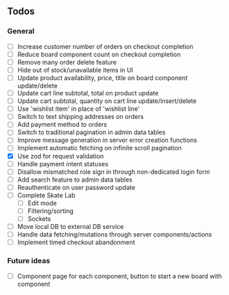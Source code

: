 ## Todos

### General

-   [ ] Increase customer number of orders on checkout completion
-   [ ] Reduce board component count on checkout completion
-   [ ] Remove many order delete feature
-   [ ] Hide out of stock/unavailable items in UI
-   [ ] Update product availability, price, title on board component update/delete
-   [ ] Update cart line subtotal, total on product update
-   [ ] Update cart subtotal, quantity on cart line update/insert/delete
-   [ ] Use 'wishlist item' in place of 'wishlist line'
-   [ ] Switch to text shipping addresses on orders
-   [ ] Add payment method to orders
-   [ ] Switch to traditional pagination in admin data tables
-   [ ] Improve message generation in server error creation functions
-   [ ] Implement automatic fetching on infinite scroll pagination
-   [x] Use zod for request validation
-   [ ] Handle payment intent statuses
-   [ ] Disallow mismatched role sign in through non-dedicated login form
-   [ ] Add search feature to admin data tables
-   [ ] Reauthenticate on user password update
-   [ ] Complete Skate Lab
    -   [ ] Edit mode
    -   [ ] Filtering/sorting
    -   [ ] Sockets
-   [ ] Move local DB to external DB service
-   [ ] Handle data fetching/mutations through server components/actions
-   [ ] Implement timed checkout abandonment

### Future ideas

-   [ ] Component page for each component, button to start a new board with component
